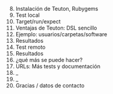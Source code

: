 

8. Instalación de Teuton, Rubygems
9. Test local
10. Target/run/expect
11. Ventajas de Teuton: DSL sencillo
12. Ejemplo: usuarios/carpetas/software
13. Resultados
14. Test remoto
15. Resultados
16. ¿qué más se puede hacer?
17. URLs: Más tests y documentación
18. _
19. _
20. Gracias / datos de contacto
